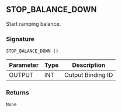 ## STOP\_BALANCE\_DOWN

Start ramping balance.


### Signature

`STOP_BALANCE_DOWN ()`


| Parameter | Type | Description       |
| --------- | ---- | ----------------- |
| OUTPUT    | INT  | Output Binding ID |


### Returns

`None`